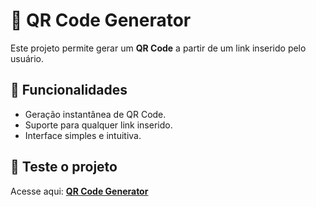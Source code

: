 # 📲 QR Code Generator  

Este projeto permite gerar um **QR Code** a partir de um link inserido pelo usuário.  

## 🔹 Funcionalidades  
- Geração instantânea de QR Code.  
- Suporte para qualquer link inserido.  
- Interface simples e intuitiva.  

## 🚀 Teste o projeto  
Acesse aqui: [**QR Code Generator**](https://luz952.github.io/Gerador-de-QRcode/)  
